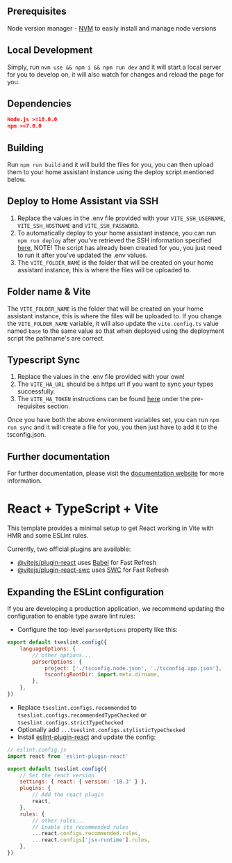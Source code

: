 ## Prerequisites

Node version manager - [NVM](https://github.com/nvm-sh/nvm) to easily install and manage node versions

## Local Development

Simply, run `nvm use && npm i && npm run dev` and it will start a local server for you to develop on, it will also watch
for changes and reload the page for you.

## Dependencies

```json
Node.js >=18.0.0
npm >=7.0.0
```

## Building

Run `npm run build` and it will build the files for you, you can then upload them to your home assistant instance using
the deploy script mentioned below.

## Deploy to Home Assistant via SSH

1. Replace the values in the .env file provided with your `VITE_SSH_USERNAME`, `VITE_SSH_HOSTNAME` and
   `VITE_SSH_PASSWORD`.
2. To automatically deploy to your home assistant instance, you can run `npm run deploy` after you've retrieved the SSH
   information specified
   [here](https://shannonhochkins.github.io/ha-component-kit/?path=/docs/introduction-deploying--docs), NOTE! The script
   has already been created for you, you just need to run it after you've updated the .env values.
3. The `VITE_FOLDER_NAME` is the folder that will be created on your home assistant instance, this is where the files
   will be uploaded to.

## Folder name & Vite

The `VITE_FOLDER_NAME` is the folder that will be created on your home assistant instance, this is where the files will
be uploaded to. If you change the `VITE_FOLDER_NAME` variable, it will also update the `vite.config.ts` value named
`base` to the same value so that when deployed using the deployment script the pathname's are correct.

## Typescript Sync

1. Replace the values in the .env file provided with your own!
2. The `VITE_HA_URL` should be a https url if you want to sync your types successfully.
3. The `VITE_HA_TOKEN` instructions can be found
   [here](https://shannonhochkins.github.io/ha-component-kit/?path=/docs/introduction-typescriptsync--docs) under the
   pre-requisites section.

Once you have both the above environment variables set, you can run `npm run sync` and it will create a file for you,
you then just have to add it to the tsconfig.json.

## Further documentation

For further documentation, please visit the [documentation website](https://shannonhochkins.github.io/ha-component-kit/)
for more information.

# React + TypeScript + Vite

This template provides a minimal setup to get React working in Vite with HMR and some ESLint rules.

Currently, two official plugins are available:

- [@vitejs/plugin-react](https://github.com/vitejs/vite-plugin-react/blob/main/packages/plugin-react/README.md) uses
  [Babel](https://babeljs.io/) for Fast Refresh
- [@vitejs/plugin-react-swc](https://github.com/vitejs/vite-plugin-react-swc) uses [SWC](https://swc.rs/) for Fast
  Refresh

## Expanding the ESLint configuration

If you are developing a production application, we recommend updating the configuration to enable type aware lint rules:

- Configure the top-level `parserOptions` property like this:

```js
export default tseslint.config({
    languageOptions: {
        // other options...
        parserOptions: {
            project: ['./tsconfig.node.json', './tsconfig.app.json'],
            tsconfigRootDir: import.meta.dirname,
        },
    },
})
```

- Replace `tseslint.configs.recommended` to `tseslint.configs.recommendedTypeChecked` or
  `tseslint.configs.strictTypeChecked`
- Optionally add `...tseslint.configs.stylisticTypeChecked`
- Install [eslint-plugin-react](https://github.com/jsx-eslint/eslint-plugin-react) and update the config:

```js
// eslint.config.js
import react from 'eslint-plugin-react'

export default tseslint.config({
    // Set the react version
    settings: { react: { version: '18.3' } },
    plugins: {
        // Add the react plugin
        react,
    },
    rules: {
        // other rules...
        // Enable its recommended rules
        ...react.configs.recommended.rules,
        ...react.configs['jsx-runtime'].rules,
    },
})
```
